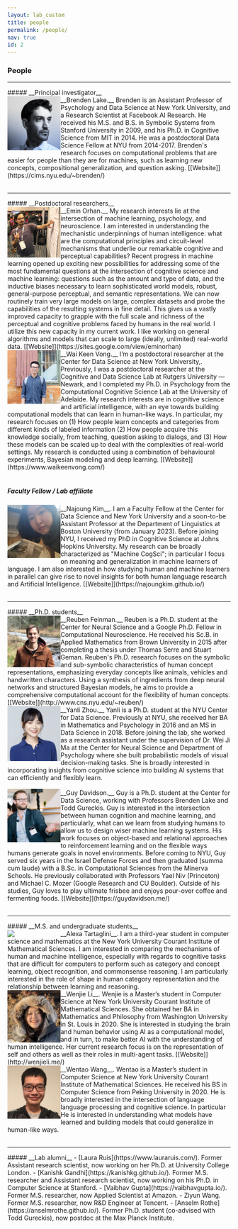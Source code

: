 ```yaml
---
layout: lab_custom
title: people
permalink: /people/
nav: true
id: 2
---
```


<style type="text/css">
.bio {
  display: block;
  float: left;
  width: 120px;
}
p {
  margin-left: 140px;
}
</style>

### __People__

<hr class='invis'>
##### __Principal investigator__
<div><img class="bio" src="/images/bios/brenden-lake-cropped.png"></div>
__Brenden Lake.__ Brenden is an Assistant Professor of Psychology and Data Science at New York University, and a Research Scientist at Facebook AI Research. He received his M.S. and B.S. in Symbolic Systems from Stanford University in 2009, and his Ph.D. in Cognitive Science from MIT in 2014. He was a postdoctoral Data Science Fellow at NYU from 2014-2017. Brenden's research focuses on computational problems that are easier for people than they are for machines, such as learning new concepts, compositional generalization, and question asking. [[Website]](https://cims.nyu.edu/~brenden/)<br><br>


<hr class='invis'>
##### __Postdoctoral researchers__
<div><img class="bio" src="/images/bios/emin-orhan-cropped.jpg"></div>
__Emin Orhan.__ My research interests lie at the intersection of machine learning, psychology, and neuroscience. I am interested in understanding the mechanistic underpinnings of human intelligence: what are the computational principles and circuit-level mechanisms that underlie our remarkable cognitive and perceptual capabilities? Recent progress in machine learning opened up exciting new possibilities for addressing some of the most fundamental questions at the intersection of cognitive science and machine learning: questions such as the amount and type of data, and the inductive biases necessary to learn sophisticated world models, robust, general-purpose perceptual, and semantic representations. We can now routinely train very large models on large, complex datasets and probe the capabilities of the resulting systems in fine detail. This gives us a vastly improved capacity to grapple with the full scale and richness of the perceptual and cognitive problems faced by humans in the real world. I utilize this new capacity in my current work. I like working on general algorithms and models that can scale to large (ideally, unlimited) real-world data. [[Website]](https://sites.google.com/view/eminorhan)

<div><img class="bio" src="/images/bios/waikeen-vong.jpg"></div>
__Wai Keen Vong.__ I’m a postdoctoral researcher at the Center for Data Science at New York University,. Previously, I was a postdoctoral researcher at the Cognitive and Data Science Lab at Rutgers University — Newark, and I completed my Ph.D. in Psychology from the Computational Cognitive Science Lab at the University of Adelaide. My research interests are in cognitive science and artificial intelligence, with an eye towards building computational models that can learn in human-like ways. In particular, my research focuses on (1) How people learn concepts and categories from different kinds of labeled information (2) How people acquire this knowledge socially, from teaching, question asking to dialogs, and (3) How these models can be scaled up to deal with the complexities of real-world settings. My research is conducted using a combination of behavioural experiments, Bayesian modeling and deep learning. [[Website]](https://www.waikeenvong.com/)
<br><br>


##### __Faculty Fellow / Lab affiliate__
<div><img class="bio" src="/images/bios/najoung-kim.png"></div>
__Najoung Kim__. I am a Faculty Fellow at the Center for Data Science and New York University and a soon-to-be Assistant Professor at the Department of Linguistics at Boston University (from January 2023). Before joining NYU, I received my PhD in Cognitive Science at Johns Hopkins University. My research can be broadly characterized as "Machine CogSci"; in particular I focus on meaning and generalization in machine learners of language. I am also interested in how studying human and machine learners in parallel can give rise to novel insights for both human language research and Artificial Intelligence. [[Website]](https://najoungkim.github.io/)
<br><br>

<hr class='invis'>
##### __Ph.D. students__
<div><img class="bio" src="/images/bios/reuben-feinman-cropped.jpg"></div>
__Reuben Feinman.__ Reuben is a Ph.D. student at the Center for Neural Science and a Google Ph.D. Fellow in Computational Neuroscience. He received his Sc.B. in Applied Mathematics from Brown University in 2015 after completing a thesis under Thomas Serre and Stuart Geman. Reuben's Ph.D. research focuses on the symbolic and sub-symbolic characteristics of human concept representations, emphasizing everyday concepts like animals, vehicles and handwritten characters. Using a synthesis of ingredients from deep neural networks and structured Bayesian models, he aims to provide a comprehensive computational account for the flexibility of human concepts. [[Website]](http://www.cns.nyu.edu/~reuben/)

<div><img class="bio" src="/images/bios/yanli-zhou-cropped.jpeg"></div>
__Yanli Zhou.__ Yanli is a Ph.D. student at the NYU Center for Data Science. Previously at NYU, she received her BA in Mathematics and Psychology in 2016 and an MS in Data Science in 2018. Before joining the lab, she worked as a research assistant under the supervision of Dr. Wei Ji Ma at the Center for Neural Science and Department of Psychology where she built probabilistic models of visual decision-making tasks. She is broadly interested in incorporating insights from cognitive science into building AI systems that can efficiently and flexibly learn.
<br><br>

<div><img class="bio" src="/images/bios/guy-davidson.jpg"></div>
__Guy Davidson.__ Guy is a Ph.D. student at the Center for Data Science, working with Professors Brenden Lake and Todd Gureckis. Guy is interested in the intersection between human cognition and machine learning, and particularly, what can we learn from studying humans to allow us to design wiser machine learning systems. His work focuses on object-based and relational approaches to reinforcement learning and on the flexible ways humans generate goals in novel environments. Before coming to NYU, Guy served six years in the Israel Defense Forces and then graduated (summa cum laude) with a B.Sc. in Computational Sciences from the Minerva Schools. He previously collaborated with Professors Yael Niv (Princeton) and Michael C. Mozer (Google Research and CU Boulder). Outside of his studies, Guy loves to play ultimate frisbee and enjoys pour-over coffee and fermenting foods. [[Website]](https://guydavidson.me/)
<br><br>

<hr class='invis'>
##### __M.S. and undergraduate students__
<div><img class="bio" src="/images/bios/alexa-tartaglini.jpg"></div>
__Alexa Tartaglini__. I am a third-year student in computer science and mathematics at the New York University Courant Institute of Mathematical Sciences. I am interested in comparing the mechanisms of human and machine intelligence, especially with regards to cognitive tasks that are difficult for computers to perform such as category and concept learning, object recognition, and commonsense reasoning. I am particularly interested in the role of shape in human category representation and the relationship between learning and reasoning.

<div><img class="bio" src="/images/bios/wenjie-li.jpg"></div>
__Wenjie Li__. Wenjie is a Master’s student in Computer Science at New York University Courant Institute of Mathematical Sciences. She obtained her BA in Mathematics and Philosophy from Washington University in St. Louis in 2020. She is interested in studying the brain and human behavior using AI as a computational model, and in turn, to make better AI with the understanding of human intelligence. Her current research focus is on the representation of self and others as well as their roles in multi-agent tasks. [[Website]](http://wenjieli.me/)

<div><img class="bio" src="/images/bios/wentao-wang.jpg"></div>
__Wentao Wang__. Wentao is a Master’s student in Computer Science at New York University Courant Institute of Mathematical Sciences. He received his BS in Computer Science from Peking University in 2020. He is broadly interested in the intersection of language language processing and cognitive science. In particular He is interested in understanding what models have learned and building models that could generalize in human-like ways.
<br><br>

<hr class='invis'>
##### __Lab alumni__
- [Laura Ruis](https://www.lauraruis.com/). Former Assistant research scientist, now working on her Ph.D. at University College London.
- [Kanishk Gandhi](https://kanishkg.github.io/). Former M.S. researcher and Assistant research scientist, now working on his Ph.D. in Computer Science at Stanford.
- [Vaibhav Gupta](https://vaibhavgupta.io/). Former M.S. researcher, now Applied Scientist at Amazon.
- Ziyun Wang. Former M.S. researcher, now R&D Engineer at Tencent.
- [Anselm Rothe](https://anselmrothe.github.io/). Former Ph.D. student (co-advised with Todd Gureckis), now postdoc at the Max Planck Institute.